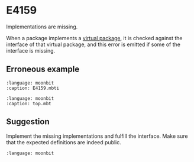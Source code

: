 # E4159

Implementations are missing.

When a package implements a
[virtual package](/toolchain/moon/package.md#virtual-package), it is checked
against the interface of that virtual package, and this error is emitted if some
of the interface is missing.

## Erroneous example

```{literalinclude} /sources/error_codes/4159_error/E4159.mbti
:language: moonbit
:caption: E4159.mbti
```

```{literalinclude} /sources/error_codes/4159_error/top.mbt
:language: moonbit
:caption: top.mbt
```

## Suggestion

Implement the missing implementations and fulfill the interface. Make sure that
the expected definitions are indeed public.

```{literalinclude} /sources/error_codes/4159_fixed/top.mbt
:language: moonbit
```

